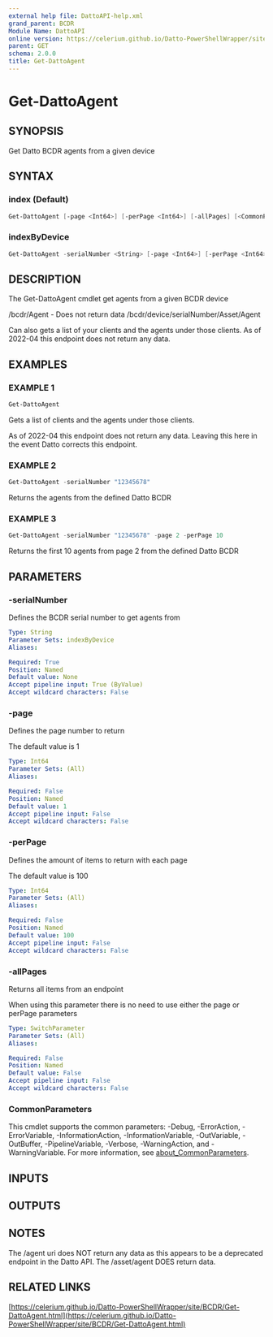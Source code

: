 ```yaml
---
external help file: DattoAPI-help.xml
grand_parent: BCDR
Module Name: DattoAPI
online version: https://celerium.github.io/Datto-PowerShellWrapper/site/BCDR/Get-DattoAgent.html
parent: GET
schema: 2.0.0
title: Get-DattoAgent
---
```


# Get-DattoAgent

## SYNOPSIS
Get Datto BCDR agents from a given device

## SYNTAX

### index (Default)
```powershell
Get-DattoAgent [-page <Int64>] [-perPage <Int64>] [-allPages] [<CommonParameters>]
```

### indexByDevice
```powershell
Get-DattoAgent -serialNumber <String> [-page <Int64>] [-perPage <Int64>] [-allPages] [<CommonParameters>]
```

## DESCRIPTION
The Get-DattoAgent cmdlet get agents from a given BCDR device

/bcdr/Agent - Does not return data
/bcdr/device/serialNumber/Asset/Agent

Can also gets a list of your clients and the agents under those clients.
As of 2022-04 this endpoint does not return any data.

## EXAMPLES

### EXAMPLE 1
```powershell
Get-DattoAgent
```

Gets a list of clients and the agents under those clients.

As of 2022-04 this endpoint does not return any data.
Leaving this here in the event Datto corrects this endpoint.

### EXAMPLE 2
```powershell
Get-DattoAgent -serialNumber "12345678"
```

Returns the agents from the defined Datto BCDR

### EXAMPLE 3
```powershell
Get-DattoAgent -serialNumber "12345678" -page 2 -perPage 10
```

Returns the first 10 agents from page 2 from the defined Datto BCDR

## PARAMETERS

### -serialNumber
Defines the BCDR serial number to get agents from

```yaml
Type: String
Parameter Sets: indexByDevice
Aliases:

Required: True
Position: Named
Default value: None
Accept pipeline input: True (ByValue)
Accept wildcard characters: False
```

### -page
Defines the page number to return

The default value is 1

```yaml
Type: Int64
Parameter Sets: (All)
Aliases:

Required: False
Position: Named
Default value: 1
Accept pipeline input: False
Accept wildcard characters: False
```

### -perPage
Defines the amount of items to return with each page

The default value is 100

```yaml
Type: Int64
Parameter Sets: (All)
Aliases:

Required: False
Position: Named
Default value: 100
Accept pipeline input: False
Accept wildcard characters: False
```

### -allPages
Returns all items from an endpoint

When using this parameter there is no need to use either the page or perPage
parameters

```yaml
Type: SwitchParameter
Parameter Sets: (All)
Aliases:

Required: False
Position: Named
Default value: False
Accept pipeline input: False
Accept wildcard characters: False
```

### CommonParameters
This cmdlet supports the common parameters: -Debug, -ErrorAction, -ErrorVariable, -InformationAction, -InformationVariable, -OutVariable, -OutBuffer, -PipelineVariable, -Verbose, -WarningAction, and -WarningVariable. For more information, see [about_CommonParameters](http://go.microsoft.com/fwlink/?LinkID=113216).

## INPUTS

## OUTPUTS

## NOTES
The /agent uri does NOT return any data as this appears to be a deprecated endpoint in the Datto API.
    The /asset/agent DOES return data.

## RELATED LINKS

[https://celerium.github.io/Datto-PowerShellWrapper/site/BCDR/Get-DattoAgent.html](https://celerium.github.io/Datto-PowerShellWrapper/site/BCDR/Get-DattoAgent.html)

